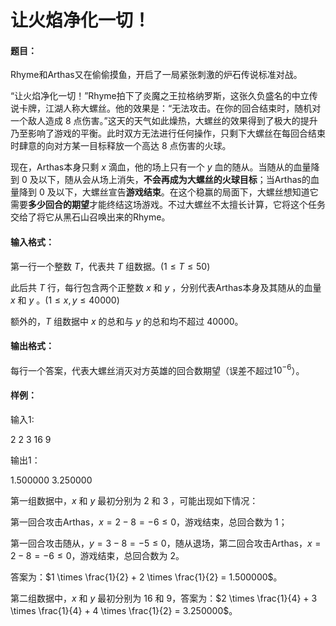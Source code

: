 # 让火焰净化一切！

#### 题目：

Rhyme和Arthas又在偷偷摸鱼，开启了一局紧张刺激的炉石传说标准对战。

“让火焰净化一切！”Rhyme拍下了炎魔之王拉格纳罗斯，这张久负盛名的中立传说卡牌，江湖人称大螺丝。他的效果是：“无法攻击。在你的回合结束时，随机对一个敌人造成 $8$ 点伤害。”这天的天气如此燥热，大螺丝的效果得到了极大的提升乃至影响了游戏的平衡。此时双方无法进行任何操作，只剩下大螺丝在每回合结束时肆意的向对方某一目标释放一个高达 $8$ 点伤害的火球。

现在，Arthas本身只剩 $x$ 滴血，他的场上只有一个 $y$ 血的随从。当随从的血量降到 $0$ 及以下，随从会从场上消失，**不会再成为大螺丝的火球目标**；当Arthas的血量降到 $0$ 及以下，大螺丝宣告**游戏结束**。在这个稳赢的局面下，大螺丝想知道它需要**多少回合的期望**才能终结这场游戏。不过大螺丝不太擅长计算，它将这个任务交给了将它从黑石山召唤出来的Rhyme。

#### 输入格式：

第一行一个整数 $T$，代表共 $T$ 组数据。($1 \leqslant T \leqslant 50$)

此后共 $T$ 行，每行包含两个正整数 $x$ 和 $y$ ，分别代表Arthas本身及其随从的血量 $x$ 和 $y$ 。($1 \leqslant x, y \leqslant 40000$)

额外的，$T$ 组数据中 $x$ 的总和与 $y$ 的总和均不超过 $40000$。

#### 输出格式：

每行一个答案，代表大螺丝消灭对方英雄的回合数期望（误差不超过$10^{-6}$）。

#### 样例：

输入1:

2
2 3
16 9

输出1：

1.500000
3.250000



第一组数据中，$x$ 和 $y$ 最初分别为 $2$ 和 $3$ ，可能出现如下情况：

第一回合攻击Arthas，$x = 2 - 8 = -6 \leqslant 0$，游戏结束，总回合数为 $1$；

第一回合攻击随从，$y = 3 - 8 = -5 \leqslant 0$，随从退场，第二回合攻击Arthas，$x = 2 - 8 = -6 \leqslant 0$，游戏结束，总回合数为 $2$。

答案为：$1 \times \frac{1}{2} + 2 \times \frac{1}{2} = 1.500000$。

第二组数据中，$x$ 和 $y$ 最初分别为 $16$ 和 $9$，答案为：$2 \times \frac{1}{4} + 3 \times \frac{1}{4} + 4 \times \frac{1}{2} = 3.250000$。





